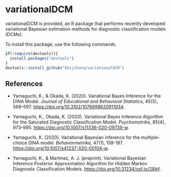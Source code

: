 # variationalDCM
variationalDCM is provided, an R package that performs recently developed variational Bayesian estimation methods for diagnostic classification models (DCMs).

To install this package, use the following commands.

```r
if(!require(devtools)){
  install.packages("devtools")
}
devtools::install_github("khijikata/variationalDCM")
```
## References
- Yamaguchi, K., & Okada, K. (2020). Variational Bayes Inference for the DINA Model. _Journal of Educational and Behavioral Statistics_, 45(5), 569–597. https://doi.org/10.3102/1076998620911934.

- Yamaguchi, K., Okada, K. (2020). Variational Bayes Inference Algorithm for the Saturated Diagnostic Classification Model. _Psychometrika_, 85(4), 973–995. https://doi.org/10.1007/s11336-020-09739-w.

- Yamaguchi, K. (2020). Variational Bayesian inference for the multiple-choice DINA model. _Behaviormetrika_, 47(1), 159-187.  https://doi.org/10.1007/s41237-020-00104-w.

- Yamaguchi, K., & Martinez, A. J. (preprint). Variational Bayesian Inference Posterior Approximation Algorithm for Hidden Markov Diagnostic Classification Models. https://doi.org/10.31234/osf.io/28jkf.
